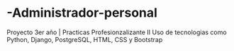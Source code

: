 # -Administrador-personal
Proyecto 3er año | Practicas Profesionzalizante II
Uso de tecnologias como Python, Django, PostgreSQL, HTML, CSS y Bootstrap
